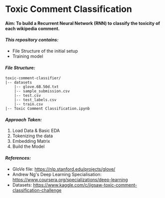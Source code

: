 # Toxic Comment Classification

#### Aim: To build a Recurrent Neural Network (RNN) to classify the toxicity of each wikipedia comment.

#### _This repository contains:_
- File Structure of the initial setup
- Training model

#### _File Structure:_

```
toxic-comment-classifier/
|-- datasets
    |-- glove.6B.50d.txt
    |-- sample_submission.csv
    |-- test.csv
    |-- test_labels.csv
    |-- train.csv
|-- Toxic Comment Classification.ipynb
```

#### _Approach Taken:_
1. Load Data & Basic EDA
2. Tokenizing the data
3. Embedding Matrix
4. Build the Model

#### _References:_
- GloVe file: https://nlp.stanford.edu/projects/glove/
- Andrew Ng's Deep Learning Specialisation: https://www.coursera.org/specializations/deep-learning
- Datasets: https://www.kaggle.com/c/jigsaw-toxic-comment-classification-challenge
